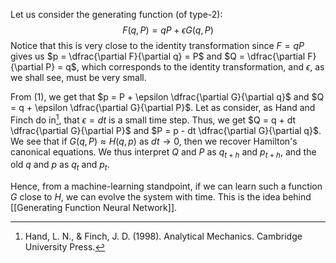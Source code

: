 Let us consider the generating function (of type-2): $$F (q, P) = qP + \epsilon G(q, P) \tag{1}$$
Notice that this is very close to the identity transformation since $F = qP$ gives us $p = \dfrac{\partial F}{\partial q} = P$ and $Q = \dfrac{\partial F}{\partial P} = q$, which corresponds to the identity transformation, and $\epsilon$, as we shall see, must be very small.

From (1), we get that $p = P + \epsilon \dfrac{\partial G}{\partial q}$ and $Q = q + \epsilon \dfrac{\partial G}{\partial P}$.
Let as consider, as Hand and Finch do in[^1], that $\epsilon = dt$ is a small time step. 
Thus, we get $Q = q + dt \dfrac{\partial G}{\partial P}$ and $P = p - dt \dfrac{\partial G}{\partial q}$.
We see that if $G(q, P) \approx H(q, p)$ as $dt \to 0$, then we recover Hamilton's canonical equations. We thus interpret $Q$ and $P$ as $q_{t+h}$ and $p_{t+h}$, and the old $q$ and $p$ as $q_t$ and $p_t$. 

Hence, from a machine-learning standpoint, if we can learn such a function $G$ close to $H$, we can evolve the system with time. This is the idea behind [[Generating Function Neural Network]]. 

[^1]:  Hand, L. N., & Finch, J. D. (1998). Analytical Mechanics. Cambridge University Press.